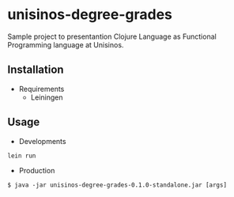 # unisinos-degree-grades

Sample project to presentantion Clojure Language as Functional Programming language at Unisinos.

## Installation

* Requirements
    - Leiningen

## Usage

* Developments
```bash
lein run
```

* Production
```
$ java -jar unisinos-degree-grades-0.1.0-standalone.jar [args]
```